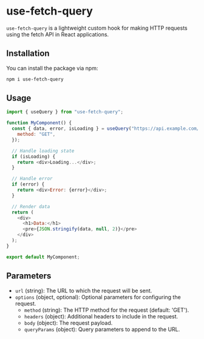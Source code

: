 # use-fetch-query

`use-fetch-query` is a lightweight custom hook for making HTTP requests using the fetch API in React applications.

## Installation

You can install the package via npm:

```bash
npm i use-fetch-query
```

## Usage

```javascript
import { useQuery } from "use-fetch-query";

function MyComponent() {
  const { data, error, isLoading } = useQuery("https://api.example.com/data", {
    method: "GET",
  });

  // Handle loading state
  if (isLoading) {
    return <div>Loading...</div>;
  }

  // Handle error
  if (error) {
    return <div>Error: {error}</div>;
  }

  // Render data
  return (
    <div>
      <h1>Data:</h1>
      <pre>{JSON.stringify(data, null, 2)}</pre>
    </div>
  );
}

export default MyComponent;
```

## Parameters

- `url` (string): The URL to which the request will be sent.
- `options` (object, optional): Optional parameters for configuring the request.
  - `method` (string): The HTTP method for the request (default: 'GET').
  - `headers` (object): Additional headers to include in the request.
  - `body` (object): The request payload.
  - `queryParams` (object): Query parameters to append to the URL.